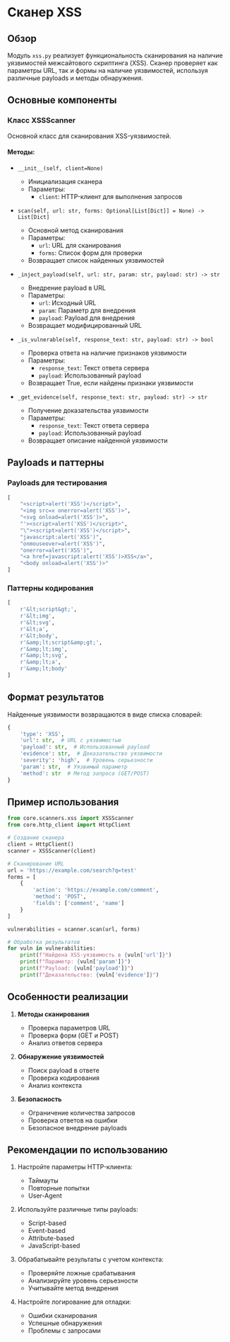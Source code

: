 # Сканер XSS

## Обзор
Модуль `xss.py` реализует функциональность сканирования на наличие уязвимостей межсайтового скриптинга (XSS). Сканер проверяет как параметры URL, так и формы на наличие уязвимостей, используя различные payloads и методы обнаружения.

## Основные компоненты

### Класс XSSScanner
Основной класс для сканирования XSS-уязвимостей.

#### Методы:
- `__init__(self, client=None)`
  - Инициализация сканера
  - Параметры:
    - `client`: HTTP-клиент для выполнения запросов

- `scan(self, url: str, forms: Optional[List[Dict]] = None) -> List[Dict]`
  - Основной метод сканирования
  - Параметры:
    - `url`: URL для сканирования
    - `forms`: Список форм для проверки
  - Возвращает список найденных уязвимостей

- `_inject_payload(self, url: str, param: str, payload: str) -> str`
  - Внедрение payload в URL
  - Параметры:
    - `url`: Исходный URL
    - `param`: Параметр для внедрения
    - `payload`: Payload для внедрения
  - Возвращает модифицированный URL

- `_is_vulnerable(self, response_text: str, payload: str) -> bool`
  - Проверка ответа на наличие признаков уязвимости
  - Параметры:
    - `response_text`: Текст ответа сервера
    - `payload`: Использованный payload
  - Возвращает True, если найдены признаки уязвимости

- `_get_evidence(self, response_text: str, payload: str) -> str`
  - Получение доказательства уязвимости
  - Параметры:
    - `response_text`: Текст ответа сервера
    - `payload`: Использованный payload
  - Возвращает описание найденной уязвимости

## Payloads и паттерны

### Payloads для тестирования
```python
[
    "<script>alert('XSS')</script>",
    "<img src=x onerror=alert('XSS')>",
    "<svg onload=alert('XSS')>",
    "'><script>alert('XSS')</script>",
    "\"><script>alert('XSS')</script>",
    "javascript:alert('XSS')",
    "onmouseover=alert('XSS')",
    "onerror=alert('XSS')",
    "<a href=javascript:alert('XSS')>XSS</a>",
    "<body onload=alert('XSS')>"
]
```

### Паттерны кодирования
```python
[
    r'&lt;script&gt;',
    r'&lt;img',
    r'&lt;svg',
    r'&lt;a',
    r'&lt;body',
    r'&amp;lt;script&amp;gt;',
    r'&amp;lt;img',
    r'&amp;lt;svg',
    r'&amp;lt;a',
    r'&amp;lt;body'
]
```

## Формат результатов

Найденные уязвимости возвращаются в виде списка словарей:

```python
{
    'type': 'XSS',
    'url': str,  # URL с уязвимостью
    'payload': str,  # Использованный payload
    'evidence': str,  # Доказательство уязвимости
    'severity': 'high',  # Уровень серьезности
    'param': str,  # Уязвимый параметр
    'method': str  # Метод запроса (GET/POST)
}
```

## Пример использования

```python
from core.scanners.xss import XSSScanner
from core.http_client import HttpClient

# Создание сканера
client = HttpClient()
scanner = XSSScanner(client)

# Сканирование URL
url = 'https://example.com/search?q=test'
forms = [
    {
        'action': 'https://example.com/comment',
        'method': 'POST',
        'fields': ['comment', 'name']
    }
]

vulnerabilities = scanner.scan(url, forms)

# Обработка результатов
for vuln in vulnerabilities:
    print(f"Найдена XSS-уязвимость в {vuln['url']}")
    print(f"Параметр: {vuln['param']}")
    print(f"Payload: {vuln['payload']}")
    print(f"Доказательство: {vuln['evidence']}")
```

## Особенности реализации

1. **Методы сканирования**
   - Проверка параметров URL
   - Проверка форм (GET и POST)
   - Анализ ответов сервера

2. **Обнаружение уязвимостей**
   - Поиск payload в ответе
   - Проверка кодирования
   - Анализ контекста

3. **Безопасность**
   - Ограничение количества запросов
   - Проверка ответов на ошибки
   - Безопасное внедрение payloads

## Рекомендации по использованию

1. Настройте параметры HTTP-клиента:
   - Таймауты
   - Повторные попытки
   - User-Agent

2. Используйте различные типы payloads:
   - Script-based
   - Event-based
   - Attribute-based
   - JavaScript-based

3. Обрабатывайте результаты с учетом контекста:
   - Проверяйте ложные срабатывания
   - Анализируйте уровень серьезности
   - Учитывайте метод внедрения

4. Настройте логирование для отладки:
   - Ошибки сканирования
   - Успешные обнаружения
   - Проблемы с запросами 